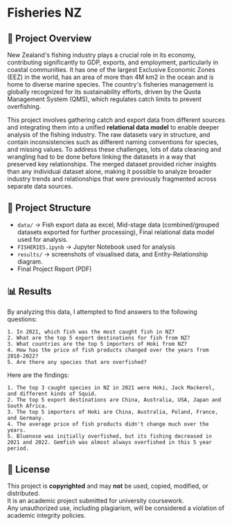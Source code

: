 # Fisheries NZ

## 📌 Project Overview
New Zealand's fishing industry plays a crucial role in its economy, contributing significantly to GDP, exports, and employment, particularly in coastal communities. It has one of the largest Exclusive Economic Zones (EEZ) in the world, has an area of more than 4M km2 in the ocean and is home to diverse marine species. The country's fisheries management is globally recognized for its sustainability efforts, driven by the Quota Management System (QMS), which regulates catch limits to prevent overfishing.

This project involves gathering catch and export data from different sources and integrating them into a unified **relational data model** to enable deeper analysis of the fishing industry. The raw datasets vary in structure, and contain inconsistencies such as different naming conventions for species, and missing values. To address these challenges, lots of data cleaning and wrangling had to be done before linking the datasets in a way that preserved key relationships. The merged dataset provided richer insights than any individual dataset alone, making it possible to analyze broader industry trends and relationships that were previously fragmented across separate data sources.

## 📂 Project Structure
- `data/` → Fish export data as excel, Mid-stage data (combined/grouped datasets exported for further processing), Final relational data model used for analysis.  
- `FISHERIES.ipynb` → Jupyter Notebook used for analysis
- `results/` → screenshots of visualised data, and Entity-Relationship diagram.
- Final Project Report (PDF)


## 📊 Results

By analyzing this data, I attempted to find answers to the following questions:

	1. In 2021, which fish was the most caught fish in NZ? 
	2. What are the top 5 export destinations for fish from NZ?
	3. What countries are the top 5 importers of Hoki from NZ?
	4. How has the price of fish products changed over the years from 2018-2022?
	5. Are there any species that are overfished?

Here are the findings:

	1. The top 3 caught species in NZ in 2021 were Hoki, Jack Mackerel, and different kinds of Squid.
	2. The top 5 export destinations are China, Australia, USA, Japan and South Africa.
	3. The top 5 importers of Hoki are China, Australia, Poland, France, and Germany.
	4. The average price of fish products didn't change much over the years.
	5. Bluenose was initially overfished, but its fishing decreased in 2021 and 2022. Gemfish was almost always overfished in this 5 year period.

## 📜 License
This project is **copyrighted** and may **not** be used, copied, modified, or distributed.  
It is an academic project submitted for university coursework.  
Any unauthorized use, including plagiarism, will be considered a violation of academic integrity policies.  
